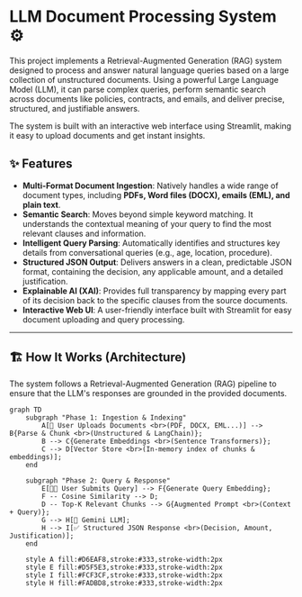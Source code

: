 # LLM Document Processing System ⚙️

This project implements a Retrieval-Augmented Generation (RAG) system designed to process and answer natural language queries based on a large collection of unstructured documents. Using a powerful Large Language Model (LLM), it can parse complex queries, perform semantic search across documents like policies, contracts, and emails, and deliver precise, structured, and justifiable answers.

The system is built with an interactive web interface using Streamlit, making it easy to upload documents and get instant insights.



## ✨ Features

-   **Multi-Format Document Ingestion**: Natively handles a wide range of document types, including **PDFs, Word files (DOCX), emails (EML), and plain text**.
-   **Semantic Search**: Moves beyond simple keyword matching. It understands the contextual meaning of your query to find the most relevant clauses and information.
-   **Intelligent Query Parsing**: Automatically identifies and structures key details from conversational queries (e.g., age, location, procedure).
-   **Structured JSON Output**: Delivers answers in a clean, predictable JSON format, containing the decision, any applicable amount, and a detailed justification.
-   **Explainable AI (XAI)**: Provides full transparency by mapping every part of its decision back to the specific clauses from the source documents.
-   **Interactive Web UI**: A user-friendly interface built with Streamlit for easy document uploading and query processing.

---

## 🏗️ How It Works (Architecture)

The system follows a Retrieval-Augmented Generation (RAG) pipeline to ensure that the LLM's responses are grounded in the provided documents.

```mermaid
graph TD
    subgraph "Phase 1: Ingestion & Indexing"
        A[📄 User Uploads Documents <br>(PDF, DOCX, EML...)] --> B{Parse & Chunk <br>(Unstructured & LangChain)};
        B --> C{Generate Embeddings <br>(Sentence Transformers)};
        C --> D[Vector Store <br>(In-memory index of chunks & embeddings)];
    end

    subgraph "Phase 2: Query & Response"
        E[🧑‍💻 User Submits Query] --> F{Generate Query Embedding};
        F -- Cosine Similarity --> D;
        D -- Top-K Relevant Chunks --> G{Augmented Prompt <br>(Context + Query)};
        G --> H[🧠 Gemini LLM];
        H --> I[✅ Structured JSON Response <br>(Decision, Amount, Justification)];
    end

    style A fill:#D6EAF8,stroke:#333,stroke-width:2px
    style E fill:#D5F5E3,stroke:#333,stroke-width:2px
    style I fill:#FCF3CF,stroke:#333,stroke-width:2px
    style H fill:#FADBD8,stroke:#333,stroke-width:2px